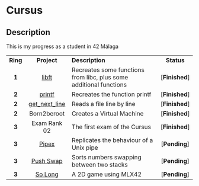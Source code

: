 # Cursus

## Description

This is my progress as a student in 42 Málaga

<table>
	<tr>
		<td align="center"><strong>Ring</strong></td>
		<td align="center"><strong>Project</strong></td>
		<td><strong>Description</strong></td>
		<td align="center"><strong>Status</strong></td>
	</tr>
	<tr>
		<td align="center"><strong>1</strong></td>
		<td align="center"><a href = "https://github.com/SrVariable/libft">libft</a></td>
		<td>Recreates some functions from libc, plus some additional functions</td>
		<td align="center">[<strong>Finished</strong>]</td>
	</tr>
	<tr>
		<td align="center"><strong>2</strong></td>
		<td align="center"><a href = "https://github.com/SrVariable/printf">printf</a></td>
		<td>Recreates the function printf</td>
		<td align="center">[<strong>Finished</strong>]</td>
	</tr>
	<tr>
		<td align="center"><strong>2</strong></td>
		<td align="center"><a href = "https://github.com/SrVariable/get_next_line">get_next_line</a></td>
		<td>Reads a file line by line</td>
		<td align="center">[<strong>Finished</strong>]</td>
	</tr>
	<tr>
		<td align="center"><strong>2</strong></td>
		<td align="center">Born2beroot</td>
		<td>Creates a Virtual Machine</td>
		<td align="center">[<strong>Finished</strong>]</td>
	</tr>
	<tr>
		<td align="center"><strong>3</strong></td>
		<td align="center">Exam Rank 02</td>
		<td>The first exam of the Cursus</td>
		<td align="center">[<strong>Finished</strong>]</td>
	</tr>
	<tr>
		<td align="center"><strong>3</strong></td>
		<td align="center"><a href="https://github.com/SrVariable/pipex">Pipex</td>
		<td>Replicates the behaviour of a Unix pipe</td>
		<td align="center">[<strong>Pending</strong>]</td>
	</tr>
	<tr>
		<td align="center"><strong>3</strong></td>
		<td align="center"><a href="https://github.com/SrVariable/push_swap">Push Swap</td>
		<td>Sorts numbers swapping between two stacks</td>
		<td align="center">[<strong>Pending</strong>]</td>
	</tr>
	<tr>
		<td align="center"><strong>3</strong></td>
		<td align="center"><a href="https://github.com/SrVariable/so_long">So Long</td>
		<td>A 2D game using MLX42</td>
		<td align="center">[<strong>Pending</strong>]</td>
	</tr>
</table>
